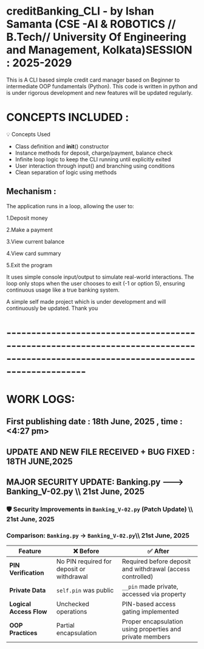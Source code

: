 # creditBanking_CLI - by Ishan Samanta (CSE -AI & ROBOTICS // B.Tech// University Of Engineering and Management, Kolkata)SESSION : 2025-2029
This is A CLI based simple credit card manager based on Beginner to intermediate OOP fundamentals (Python). This code is written in python and is under rigorous development and new features will be updated regularly.
# CONCEPTS INCLUDED :
💡 Concepts Used
* Class definition and __init__() constructor
* Instance methods for deposit, charge/payment, balance check
* Infinite loop logic to keep the CLI running until explicitly exited
* User interaction through input() and branching using conditions
* Clean separation of logic using methods

## Mechanism :
The application runs in a loop, allowing the user to:

1.Deposit money

2.Make a payment

3.View current balance

4.View card summary

5.Exit the program

It uses simple console input/output to simulate real-world interactions. The loop only stops when the user chooses to exit (-1 or option 5), ensuring continuous usage like a true banking system.

A simple self made project which is under development and will continuously be updated.
Thank you
# ----------------------------------------------------------------------------------------------------------------------------------
# WORK LOGS:
## First publishing date : 18th June, 2025 , time : <4:27 pm>
## UPDATE AND NEW FILE RECEIVED + BUG FIXED  : 18TH JUNE,2025
## MAJOR SECURITY UPDATE: Banking.py ---> Banking_V-02.py \\\ 21st June, 2025 
### 🛡️ Security Improvements in `Banking_V-02.py` (Patch Update) \\\ 21st June, 2025

###  Comparison: `Banking.py` → `Banking_V-02.py`\\\ 21st June, 2025

|  Feature             | ❌ Before                                     | ✅ After                                                   |
|------------------------|----------------------------------------------|------------------------------------------------------------|
| **PIN Verification**   | No PIN required for deposit or withdrawal    | Required before deposit and withdrawal (access controlled) |
| **Private Data**       | `self.pin` was public                        | `__pin` made private, accessed via property                |
| **Logical Access Flow**| Unchecked operations                         | PIN-based access gating implemented                        |
| **OOP Practices**      | Partial encapsulation                        | Proper encapsulation using properties and private members  |

